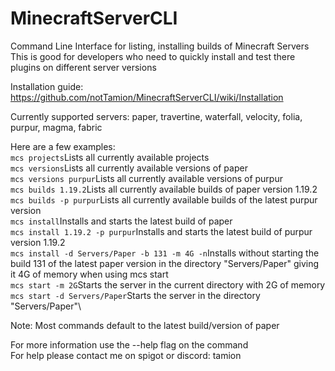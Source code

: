 # MinecraftServerCLI
Command Line Interface for listing, installing builds of Minecraft Servers\
This is good for developers who need to quickly install and test there plugins on different server versions

Installation guide: https://github.com/notTamion/MinecraftServerCLI/wiki/Installation

Currently supported servers: paper, travertine, waterfall, velocity, folia, purpur, magma, fabric

Here are a few examples:\
`mcs projects`Lists all currently available projects\
`mcs versions`Lists all currently available versions of paper\
`mcs versions purpur`Lists all currently available versions of purpur\
`mcs builds 1.19.2`Lists all currently available builds of paper version 1.19.2\
`mcs builds -p purpur`Lists all currently available builds of the latest purpur version\
`mcs install`Installs and starts the latest build of paper\
`mcs install 1.19.2 -p purpur`Installs and starts the latest build of purpur version 1.19.2\
`mcs install -d Servers/Paper -b 131 -m 4G -n`Installs without starting the build 131 of the latest paper version in the directory "Servers/Paper" giving it 4G of memory when using mcs start\
`mcs start -m 2G`Starts the server in the current directory with 2G of memory\
`mcs start -d Servers/Paper`Starts the server in the directory "Servers/Paper"\

Note: Most commands default to the latest build/version of paper

For more information use the --help flag on the command\
For help please contact me on spigot or discord: tamion